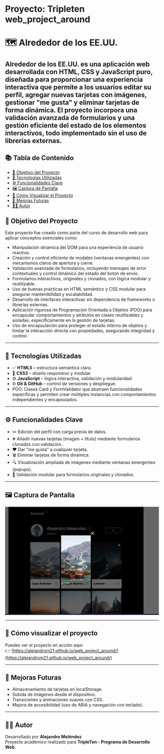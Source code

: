 # Proyecto: Tripleten web_project_around

# 🗺️ Alrededor de los EE.UU.

## Alrededor de los EE.UU. es una aplicación web desarrollada con HTML, CSS y JavaScript puro, diseñada para proporcionar una experiencia interactiva que permite a los usuarios editar su perfil, agregar nuevas tarjetas con imágenes, gestionar "me gusta" y eliminar tarjetas de forma dinámica. El proyecto incorpora una validación avanzada de formularios y una gestión eficiente del estado de los elementos interactivos, todo implementado sin el uso de librerías externas.

## 📚 Tabla de Contenido

- [🎯 Objetivo del Proyecto](#-objetivo-del-proyecto)
- [🧰 Tecnologías Utilizadas](#-tecnologías-utilizadas)
- [⚙️ Funcionalidades Clave](#️-funcionalidades-clave)
- [🖼️ Captura de Pantalla](#-captura-de-pantalla)
- [🚀 Cómo Visualizar el Proyecto](#-cómo-visualizar-el-proyecto)
- [🧪 Mejoras Futuras](#-mejoras-futuras)
- [👨‍💻 Autor](#-autor)

## 🎯 Objetivo del Proyecto

Este proyecto fue creado como parte del curso de desarrollo web para aplicar conceptos esenciales como:

- Manipulación dinámica del DOM para una experiencia de usuario reactiva.
- Creación y control eficiente de modales (ventanas emergentes) con mecanismos claros de apertura y cierre.
- Validación avanzada de formularios, incluyendo mensajes de error contextuales y control dinámico del estado del botón de envío.
- Formularios interactivos, originales y clonados, con lógica modular y reutilizable.
- Uso de buenas prácticas en HTML semántico y CSS modular para asegurar mantenibilidad y escalabilidad.
- Desarrollo de interfaces interactivas sin dependencia de frameworks o librerías externas.
- Aplicación rigurosa de Programación Orientada a Objetos (POO) para encapsular comportamientos y atributos en clases reutilizables y aisladas, específicamente en la gestión de tarjetas.
- Uso de encapsulación para proteger el estado interno de objetos y limitar la interacción directa con propiedades, asegurando integridad y control.

---

## 🧰 Tecnologías Utilizadas

- ✅ **HTML5** – estructura semántica clara.
- 🎨 **CSS3** – diseño responsivo y modular.
- ⚙️ **JavaScript** – lógica interactiva, validación y modularidad.
- 🌐 **Git & GitHub** – control de versiones y despliegue.
- POO: Clases Card y FormValidator que abstraen funcionalidades específicas y permiten crear múltiples instancias con comportamientos independientes y encapsulados.

---

## ⚙️ Funcionalidades Clave

- ✏️ Edición del perfil con carga previa de datos.
- ➕ Añadir nuevas tarjetas (imagen + título) mediante formularios clonados con validación..
- ❤️ Dar "me gusta" a cualquier tarjeta.
- 🗑️ Eliminar tarjetas de forma dinámica.
- 🔍 Visualización ampliada de imágenes mediante ventanas emergentes (popups).
- 🧠 Validación modular para formularios originales y clonados.

---

## 🖼️ Captura de Pantalla

![Vista previa del proyecto](./images/screenshot_project.jpg)

---

## 🏁 Cómo visualizar el proyecto

Puedes ver el proyecto en acción aquí:  
👉 [https://alejandrom21.github.io/web_project_around/](https://alejandrom21.github.io/web_project_around/)

---

## 🧪 Mejoras Futuras

- Almacenamiento de tarjetas en localStorage.
- Subida de imágenes desde el dispositivo.
- Transiciones y animaciones suaves con CSS.
- Mejora de accesibilidad (uso de ARIA y navegación con teclado).

---

## 👨‍💻 Autor

Desarrollado por **Alejandro Meléndez**  
Proyecto académico realizado para **TripleTen - Programa de Desarrollo Web**.
